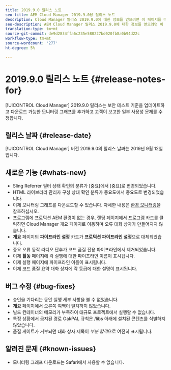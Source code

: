 ```yaml
---
title: 2019.9.0 릴리스 노트
seo-title: AEM Cloud Manager 2019.9.0용 릴리스 노트
description: Cloud Manager 릴리스 2019.9.0에 대한 정보를 얻으려면 이 페이지를 따르십시오.
seo-description: AEM Cloud Manager 릴리스 2019.9.0에 대한 정보를 얻으려면 이 페이지를 따르십시오.
translation-type: tm+mt
source-git-commit: de9d2834ffa6c235e580227bd020fb8a0b94d22c
workflow-type: tm+mt
source-wordcount: '277'
ht-degree: 5%

---
```


# 2019.9.0 릴리스 노트 {#release-notes-for}

[!UICONTROL Cloud Manager] 2019.9.0 릴리스는 보안 테스트 기준을 업데이트하고 다운로드 가능한 모니터링 그래프를 추가하고 고객이 보고한 일부 사용성 문제를 수정합니다.

## 릴리스 날짜 {#release-date}

[!UICONTROL Cloud Manager] 버전 2019.9.0의 릴리스 날짜는 2019년 9월 12일입니다.

## 새로운 기능 {#whats-new}

* Sling Referrer 필터 상태 확인의 분류가 [중요]에서 [중요]로 변경되었습니다.
* HTML 라이브러리 관리자 구성 상태 확인 분류가 중요도에서 중요도로 변경되었습니다.
* 이제 모니터링 그래프를 다운로드할 수 있습니다. 자세한 내용은 [환경 모니터링](monitor-your-environments.md)을 참조하십시오.
* 프로그램에 프로덕션 AEM 환경이 없는 경우, 랜딩 페이지에서 프로그램 카드를 클릭하면 Cloud Manager 개요 페이지로 이동하며 오류 대화 상자가 만들어지지 않습니다.
* **개요** 페이지의 **파이프라인 설정** 카드가 **프로덕션 파이프라인 설정**&#x200B;으로 대체되었습니다.
* 중요 오류 동작 라디오 단추가 코드 품질 전용 파이프라인에서 제거되었습니다.
* 이제 **활동** 페이지에 각 실행에 대한 파이프라인 이름이 표시됩니다.
* 이제 실행 페이지에 파이프라인 이름이 표시됩니다.
* 이제 코드 품질 요약 대화 상자에 각 등급에 대한 설명이 표시됩니다.

## 버그 수정 {#bug-fixes}

* 승인을 기다리는 동안 실행 세부 사항을 볼 수 없었습니다.
* **개요** 페이지에서 오른쪽 여백이 일치하지 않았습니다.
* 빌드 컨테이너의 메모리가 부족하여 대규모 프로젝트에서 실행할 수 없습니다.
* 특정 상황에서 금지된 경로 OakPAL 규칙은 /libs 아래에 설치된 콘텐츠를 식별하지 않았습니다.
* 품질 게이트가 거부되면 대화 상자 제목이 *부분 합격*&#x200B;으로 여전히 표시됩니다.

## 알려진 문제 {#known-issues}

* 모니터링 그래프 다운로드는 Safari에서 사용할 수 없습니다.
